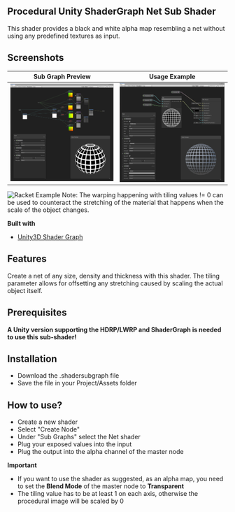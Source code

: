 ## Procedural Unity ShaderGraph Net Sub Shader
This shader provides a black and white alpha map resembling a net without using any predefined textures as input.

## Screenshots
Sub Graph Preview | Usage Example
------------ | -------------
![Sub Graph Preview](/Examples/ShaderPreview.PNG) | ![Usage example](/Examples/UsageExample.PNG)

![Racket Example](/Examples/RacketExample.gif)
Note: The warping happening with tiling values != 0 can be used to counteract the stretching of the material that happens when the scale of the object changes.

<b>Built with</b>
- [Unity3D Shader Graph](https://unity.com/shader-graph)

## Features
Create a net of any size, density and thickness with this shader. The tiling parameter allows for offsetting any stretching caused by scaling the actual object itself.

## Prerequisites
**A Unity version supporting the HDRP/LWRP and ShaderGraph is needed to use this sub-shader!**

## Installation
* Download the .shadersubgraph file
* Save the file in your Project/Assets folder

## How to use?
* Create a new shader
* Select "Create Node"
* Under "Sub Graphs" select the Net shader
* Plug your exposed values into the input
* Plug the output into the alpha channel of the master node

**Important**
* If you want to use the shader as suggested, as an alpha map, you need to set the **Blend Mode** of the master node to **Transparent**
* The tiling value has to be at least 1 on each axis, otherwise the procedural image will be scaled by 0
